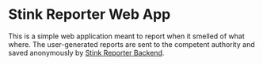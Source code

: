 # Stink Reporter Web App

This is a simple web application meant to report when it smelled of what where.
The user-generated reports are sent to the competent authority and saved anonymously by [Stink Reporter Backend](https://github.com/wilhelmstinkts/StinkReporter).

